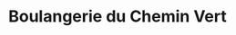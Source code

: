 ---
title: "Boulangerie du Chemin Vert"
url: /caen/boulangerie-du-chemin-vert/
shop: boulangerie
---
